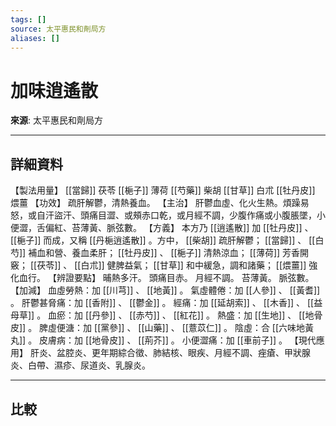```yaml
---
tags: []
source: 太平惠民和劑局方
aliases: []
---
```


# 加味逍遙散

**來源**: 太平惠民和劑局方  

---

## 詳細資料
【製法用量】 [[當歸]] 茯苓 [[梔子]] 薄荷 [[芍藥]] 柴胡 [[甘草]] 白朮 [[牡丹皮]] 煨薑
【功效】
疏肝解鬱，清熱養血。
【主治】
肝鬱血虛、化火生熱。煩躁易怒，或自汗盜汗、頭痛目澀、或頰赤口乾，或月經不調，少腹作痛或小腹脹墜，小便澀，舌偏紅、苔薄黃、脈弦數。
【方義】
本方乃 [[逍遙散]] 加 [[牡丹皮]] 、 [[梔子]] 而成，又稱 [[丹梔逍遙散]] 。方中， [[柴胡]] 疏肝解鬱； [[當歸]] 、 [[白芍]] 補血和營、養血柔肝； [[牡丹皮]] 、 [[梔子]] 清熱涼血； [[薄荷]] 芳香開竅； [[茯苓]] 、 [[白朮]] 健脾益氣； [[甘草]] 和中緩急，調和諸藥； [[煨薑]] 強化血行。
【辨證要點】
晡熱多汗。
頭痛目赤。
月經不調。
苔薄黃。
脈弦數。
【加減】
血虛勞熱：加 [[川芎]] 、 [[地黃]] 。
氣虛體倦：加 [[人參]] 、 [[黃耆]] 。
肝鬱甚脅痛：加 [[香附]] 、 [[鬱金]] 。
經痛：加 [[延胡索]] 、 [[木香]] 、 [[益母草]] 。
血瘀：加 [[丹參]] 、 [[赤芍]] 、 [[紅花]] 。
熱盛：加 [[生地]] 、 [[地骨皮]] 。
脾虛便溏：加 [[黨參]] 、 [[山藥]] 、 [[薏苡仁]] 。
陰虛：合 [[六味地黃丸]] 。
皮膚病：加 [[地骨皮]] 、 [[荊芥]] 。
小便澀痛：加 [[車前子]] 。
【現代應用】
肝炎、盆腔炎、更年期綜合徵、肺結核、眼疾、月經不調、痤瘡、甲狀腺炎、白帶、濕疹、尿道炎、乳腺炎。

---

## 比較
